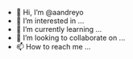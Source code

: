 - 👋 Hi, I’m @aandreyo
- 👀 I’m interested in ...
- 🌱 I’m currently learning ...
- 💞️ I’m looking to collaborate on ...
- 📫 How to reach me ...

<!---
aandreyo/aandreyo is a ✨ special ✨ repository because its `README.md` (this file) appears on your GitHub profile.
You can click the Preview link to take a look at your changes.
--->
